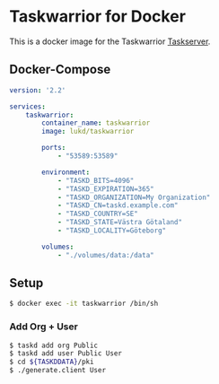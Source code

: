 # Taskwarrior for Docker

This is a docker image for the Taskwarrior
[Taskserver](https://github.com/GothenburgBitFactory/taskserver).

## Docker-Compose

```yaml
version: '2.2'

services:
	taskwarrior:
		container_name: taskwarrior
		image: lukd/taskwarrior

		ports:
			- "53589:53589"

		environment:
			- "TASKD_BITS=4096"
			- "TASKD_EXPIRATION=365"
			- "TASKD_ORGANIZATION=My Organization"
			- "TASKD_CN=taskd.example.com"
			- "TASKD_COUNTRY=SE"
			- "TASKD_STATE=Västra Götaland"
			- "TASKD_LOCALITY=Göteborg"

		volumes:
			- "./volumes/data:/data"
```

## Setup

```sh
$ docker exec -it taskwarrior /bin/sh
```

### Add Org + User

```sh
$ taskd add org Public
$ taskd add user Public User
$ cd ${TASKDDATA}/pki
$ ./generate.client User
```
